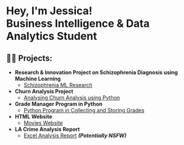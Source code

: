 <h1>Hey, I'm Jessica! <br/> Business Intelligence & Data Analytics Student</h1>

<h2>👨‍💻 Projects:</h2>

- <b>Research & Innovation Project on Schizophrenia Diagnosis using Machine Learning</b>
  - [Schizophrenia ML Research](https://github.com/henleyjessica16/schizophrenia_ml_analysis.git)
- <b>Churn Analysis Project</b>
  - [Analysing Churn Analysis using Python](https://github.com/henleyjessica16/ADA_Assignment-Customer_Churn_Analysis.git)
- <b>Grade Manager Program in Python</b>
  - [Python Program in Collecting and Storing Grades](https://github.com/henleyjessica16/Class_Grade_Collection_Python_Program.git)
- <b>HTML Website</b>
  - [Movies Website](https://github.com/henleyjessica16/movies_website.git)
- <b>LA Crime Analysis Report</b>
  - [Excel Analysis Report](https://github.com/joshmadakor1/4chan-Image-Analysis-Middleware-C964) <b><i>(Potentially NSFW)</b></i>
